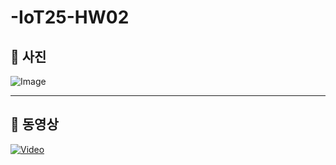 # -IoT25-HW02

## 📸 사진 

![Image](https://github.com/user-attachments/assets/2625df5e-ddca-4913-a451-e89cce95ac45)

---

## 🎥 동영상 

[![Video](https://github.com/user-attachments/assets/7282b079-d668-45fd-a4dc-bad3b5380bb9)](https://github.com/user-attachments/assets/7282b079-d668-45fd-a4dc-bad3b5380bb9)
